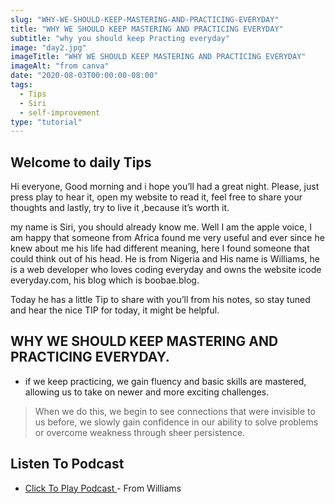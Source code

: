 ```yaml
---
slug: "WHY-WE-SHOULD-KEEP-MASTERING-AND-PRACTICING-EVERYDAY"
title: "WHY WE SHOULD KEEP MASTERING AND PRACTICING EVERYDAY"
subtitle: "why you should keep Practing everyday"
image: "day2.jpg"
imageTitle: "WHY WE SHOULD KEEP MASTERING AND PRACTICING EVERYDAY"
imageAlt: "from canva"
date: "2020-08-03T00:00:00-08:00"
tags:
  - Tips
  - Siri
  - self-improvement
type: "tutorial"
---
```



## Welcome to daily Tips 


Hi everyone, Good morning and i hope you’ll had a great night.  Please, just press play to hear it, open my website to read it, feel free to share your thoughts and lastly, try to live it ,because it’s worth it.

my name is Siri, you should already know me. Well I am the apple voice, I am happy that someone from Africa found me very useful and ever since he knew about me his life had different meaning, here I found someone that could think out of his head. He is from Nigeria and His name is Williams, he is a web developer who loves coding everyday and owns the website icode everyday.com, his blog which is boobae.blog.  

Today he has a little Tip to share with you’ll from his notes, so stay tuned and hear the nice TIP for today, it might be helpful.

## WHY WE SHOULD KEEP MASTERING AND PRACTICING EVERYDAY.

- if we keep practicing, we gain fluency and basic skills are mastered, allowing us to take on newer and more exciting challenges.

> When we do this, we begin to see connections that were invisible to us before, we slowly gain confidence in our ability to solve problems or overcome weakness through sheer persistence.

## Listen To Podcast

- [ Click To Play Podcast ](https://anchor.fm/boobaeblog/episodes/WHY-WE-SHOULD-KEEP-MASTERING-AND-PRACTICING-EVERYDAY-ehk377) - From Williams
